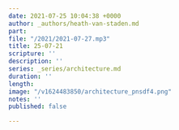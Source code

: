 ```yaml
---
date: 2021-07-25 10:04:38 +0000
author: _authors/heath-van-staden.md
part: 
file: "/2021/2021-07-27.mp3"
title: 25-07-21
scripture: ''
description: ''
series: _series/architecture.md
duration: ''
length: 
image: "/v1624483850/architecture_pnsdf4.png"
notes: ''
published: false

---
```

